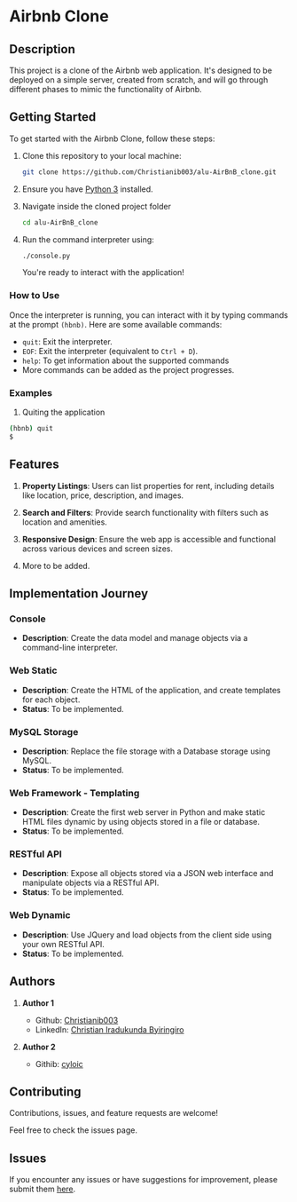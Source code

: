 # Airbnb Clone

## Description

This project is a clone of the Airbnb web application. It's designed to be deployed on a simple server, created from scratch, and will go through different phases to mimic the functionality of Airbnb.

## Getting Started

To get started with the Airbnb Clone, follow these steps:

1. Clone this repository to your local machine:

   ```bash
   git clone https://github.com/Christianib003/alu-AirBnB_clone.git
   ```

2. Ensure you have [Python 3](https://www.python.org/downloads/) installed.
3. Navigate inside the cloned project folder

    ```bash
    cd alu-AirBnB_clone
    ```

4. Run the command interpreter using:

   ```bash
   ./console.py
   ```

   You're ready to interact with the application!

### How to Use

Once the interpreter is running, you can interact with it by typing commands at the prompt `(hbnb)`. Here are some available commands:

- `quit`: Exit the interpreter.
- `EOF`: Exit the interpreter (equivalent to `Ctrl + D`).
- `help`: To get information about the supported commands
- More commands can be added as the project progresses.

### Examples

1. Quiting the application

```bash
(hbnb) quit
$
```

## Features

1. **Property Listings**: Users can list properties for rent, including details like location, price, description, and images.

2. **Search and Filters**: Provide search functionality with filters such as location and amenities.

3. **Responsive Design**: Ensure the web app is accessible and functional across various devices and screen sizes.

4. More to be added.

## Implementation Journey

### Console

- **Description**: Create the data model and manage objects via a command-line interpreter.

### Web Static

- **Description**: Create the HTML of the application, and create templates for each object.
- **Status**: To be implemented.

### MySQL Storage

- **Description**: Replace the file storage with a Database storage using MySQL.
- **Status**: To be implemented.

### Web Framework - Templating

- **Description**: Create the first web server in Python and make static HTML files dynamic by using objects stored in a file or database.
- **Status**: To be implemented.

### RESTful API

- **Description**: Expose all objects stored via a JSON web interface and manipulate objects via a RESTful API.
- **Status**: To be implemented.

### Web Dynamic

- **Description**: Use JQuery and load objects from the client side using your own RESTful API.
- **Status**: To be implemented.

## Authors

1. **Author 1**
    - Github: [Christianib003](https://github.com/Christianib003)
    - LinkedIn: [Christian Iradukunda Byiringiro](https://www.linkedin.com/in/christian-iradukunda-byiringiro/)

2. **Author 2**
    - Githib: [cyloic](https://github.com/cyloic)

## Contributing
Contributions, issues, and feature requests are welcome!

Feel free to check the issues page.

## Issues

If you encounter any issues or have suggestions for improvement, please submit them [here](https://github.com/Christianib003/alu-AirBnB_clone/issues).